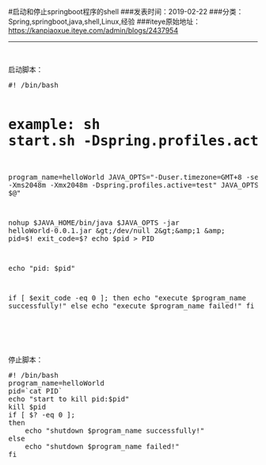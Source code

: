 #启动和停止springboot程序的shell
###发表时间：2019-02-22
###分类：Spring,springboot,java,shell,Linux,经验
###iteye原始地址：<a href="https://kanpiaoxue.iteye.com/admin/blogs/2437954" target="_blank">https://kanpiaoxue.iteye.com/admin/blogs/2437954</a>

---

<div class="iteye-blog-content-contain" style="font-size: 14px;"> 
 <p>&nbsp;</p> 
 <p>启动脚本：</p> 
 <pre name="code" class="java">#! /bin/bash

# example: sh start.sh -Dspring.profiles.active=dev
program_name=helloWorld
JAVA_OPTS="-Duser.timezone=GMT+8 -server -Xms2048m -Xmx2048m -Dspring.profiles.active=test"
JAVA_OPTS="$JAVA_OPTS $@"

nohup $JAVA_HOME/bin/java $JAVA_OPTS -jar helloWorld-0.0.1.jar &gt;/dev/null 2&gt;&amp;1 &amp;
pid=$!
exit_code=$?
echo $pid &gt; PID

echo "pid: $pid"

if [ $exit_code -eq 0 ];
then
    echo "execute $program_name successfully!"
else
    echo "execute $program_name failed!"
fi</pre> 
 <p>&nbsp;</p> 
 <p>&nbsp;</p> 
 <p>停止脚本：</p> 
 <pre name="code" class="java">#! /bin/bash
program_name=helloWorld
pid=`cat PID`
echo "start to kill pid:$pid" 
kill $pid
if [ $? -eq 0 ];
then
    echo "shutdown $program_name successfully!"
else
    echo "shutdown $program_name failed!"
fi</pre> 
 <p>&nbsp;</p> 
</div>